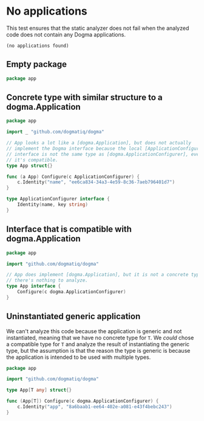 # No applications

This test ensures that the static analyzer does not fail when the analyzed code
does not contain any Dogma applications.

```au:output au:group=matrix
(no applications found)
```

## Empty package

```go au:input au:group=matrix
package app
```

## Concrete type with similar structure to a dogma.Application

```go au:input au:group=matrix
package app

import _ "github.com/dogmatiq/dogma"

// App looks a lot like a [dogma.Application], but does not actually
// implement the Dogma interface because the local [ApplicationConfigurer]
// interface is not the same type as [dogma.ApplicationConfigurer], even though
// it's compatible.
type App struct{}

func (a App) Configure(c ApplicationConfigurer) {
    c.Identity("name", "ee6ca834-34a3-4e59-8c36-7aeb796401d7")
}

type ApplicationConfigurer interface {
    Identity(name, key string)
}
```

## Interface that is compatible with dogma.Application

```go au:input au:group=matrix
package app

import "github.com/dogmatiq/dogma"

// App does implement [dogma.Application], but it is not a concrete type so
// there's nothing to analyze.
type App interface {
    Configure(c dogma.ApplicationConfigurer)
}
```

## Uninstantiated generic application

We can't analyze this code because the application is generic and not
instantiated, meaning that we have no concrete type for `T`. We _could_ chose a
compatible type for `T` and analyze the result of instantiating the generic
type, but the assumption is that the reason the type is generic is because the
application is intended to be used with multiple types.

```go au:input au:group=matrix
package app

import "github.com/dogmatiq/dogma"

type App[T any] struct{}

func (App[T]) Configure(c dogma.ApplicationConfigurer) {
    c.Identity("app", "8a6baab1-ee64-402e-a081-e43f4bebc243")
}
```
